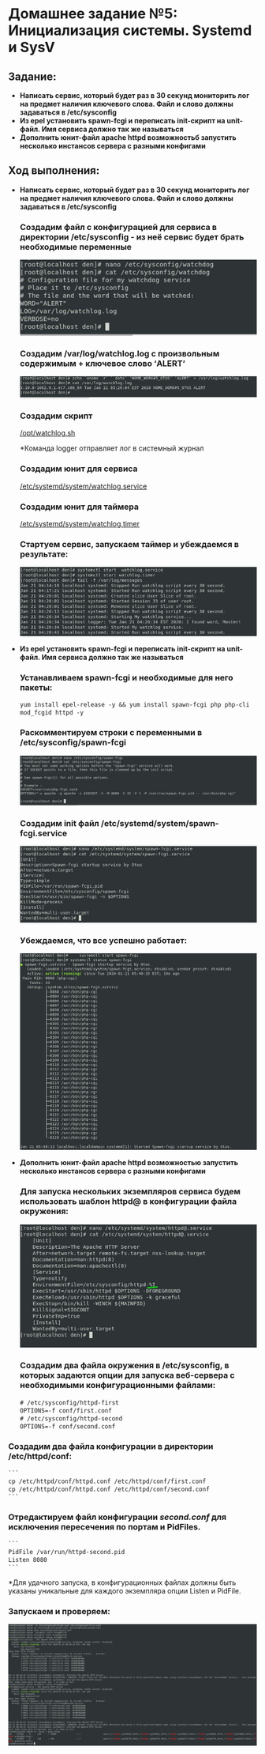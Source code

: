 # **Домашнее задание №5: Инициализация системы. Systemd и SysV**

## **Задание:**

- **Написать сервис, который будет раз в 30 секунд мониторить лог на предмет наличия ключевого слова. Файл и слово должны задаваться в /etc/sysconfig**
- **Из epel установить spawn-fcgi и переписать init-скрипт на unit-файл. Имя сервиса должно так же называться**
- **Дополнить юнит-файл apache httpd возможностьб запустить несколько инстансов сервера с разными конфигами**



## **Ход выполнения:**

- **Написать сервис, который будет раз в 30 секунд мониторить лог на предмет наличия ключевого слова. Файл и слово должны задаваться в /etc/sysconfig**

    ### Создадим файл с конфигурацией для сервиса в директории /etc/sysconfig - из неё сервис будет брать необходимые переменные 
    
    ![Screen_1_a](./screens/Screen_1_a.JPG)
    
    ### Создадим /var/log/watchlog.log с произвольным содержимым + ключевое слово ‘ALERT’
   
   ![Screen_1_b](./screens/Screen_1_b.JPG)
   
    ### Создадим скрипт 
    [/opt/watchlog.sh](./scripts/watchlog.sh)
   
   *Команда logger отправляет лог в системный журнал
   
   ### Создадим юнит для сервиса 
   
   [/etc/systemd/system/watchlog.service](./scripts/watchlog.service)
   
   ### Создадим юнит для таймера 
   
   [/etc/systemd/system/watchlog.timer](./scripts/watchlog.timer)
   
   ### Стартуем сервис, запускаем таймер и убеждаемся в результате:
   
   ![Screen_1_c](./screens/Screen_1_c.JPG)
   
   

-  **Из epel установить spawn-fcgi и переписать init-скрипт на unit-файл. Имя сервиса должно так же называться**
    
    ### Устанавливаем spawn-fcgi и необходимые для него пакеты:
    ```
    yum install epel-release -y && yum install spawn-fcgi php php-cli mod_fcgid httpd -y
    ```
    ### Раскомментируем строки с переменными в /etc/sysconfig/spawn-fcgi
    
    ![Screen_2_a](./screens/Screen_2_a.JPG)
    
    ### Создадим init файл /etc/systemd/system/spawn-fcgi.service
    ![Screen_2_b](./screens/Screen_2_b.JPG)
    
    ### Убеждаемся, что все успешно работает:
    ![Screen_2_c](./screens/Screen_2_c.JPG)
    
  
                                                                                         
- **Дополнить юнит-файл apache httpd возможностью запустить несколько инстансов сервера с разными конфигами**
    
    ### Для запуска нескольких экземпляров сервиса будем использовать шаблон httpd@ в конфигурации файла окружения:
  ![Screen_3_a](./screens/Screen_3_a.JPG)
  
  ### Создадим два файла окружения в /etc/sysconfig, в которых задаются опции для запуска веб-сервера с необходимыми конфигурационными файлами:
    ```
    # /etc/sysconfig/httpd-first
    OPTIONS=-f conf/first.conf
    # /etc/sysconfig/httpd-second
    OPTIONS=-f conf/second.conf
    ```
 ### Создадим два файла конфигурации в директории /etc/httpd/conf:

    ```
    cp /etc/httpd/conf/httpd.conf /etc/httpd/conf/first.conf
    cp /etc/httpd/conf/httpd.conf /etc/httpd/conf/second.conf
    ```
 ### Отредактируем файл конфигурации *second.conf* для исключения пересечения по портам и PidFiles.
    ```
    PidFile /var/run/httpd-second.pid
    Listen 8080
    ```
*Для удачного запуска, в конфигурационных файлах должны быть указаны уникальные для каждого экземпляра опции Listen и PidFile.
    
 ### Запускаем и проверяем:
![Screen_3_b](./screens/Screen_3_b.JPG)                                                                                                                                                                             
